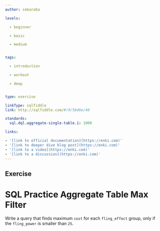 ```yaml
---
author: sebaraba

levels:

  - beginner

  - basic

  - medium


tags:

  - introduction

  - workout

  - deep


type: exercise

linkType: sqlfiddle
link: http://sqlfiddle.com/#!9/58d6e/40

standards:
  sql.dql.aggregate-single-table.1: 1000

links:

- '[link to official documentation](https://enki.com)'
- '[link to deeper dive blog post](https://enki.com)'
- '[link to a video](https://enki.com)'
- '[link to a discussion](https://enki.com)'
---        
```

## Exercise
# SQL Practice Aggregate Table Max Filter
Write a query that finds maximum `cost` for each `fling_effect` group, only if the `fling_power` is smaller than `25`.
